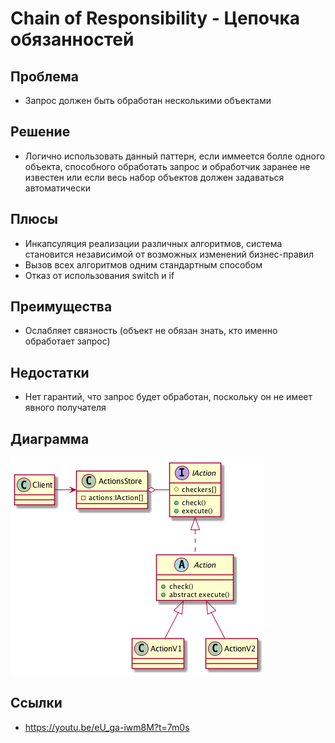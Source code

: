 # Chain of Responsibility - Цепочка обязанностей

## Проблема

* Запрос должен быть обработан несколькими объектами

## Решение

* Логично использовать данный паттерн, если иммеется болле одного объекта, способного
    обработать запрос и обработчик заранее не известен или если весь набор объектов
    должен задаваться автоматически

## Плюсы

* Инкапсуляция реализации различных алгоритмов, система становится независимой от возможных
    изменений бизнес-правил
* Вызов всех алгоритмов одним стандартным способом
* Отказ от использования switch и if

## Преимущества

* Ослабляет связность (объект не обязан знать, кто именно обработает запрос)

## Недостатки

* Нет гарантий, что запрос будет обработан, поскольку он не имеет явного получателя

## Диаграмма

![Chain of Responsibility](uml.png)

## Ссылки

* https://youtu.be/eU_ga-iwm8M?t=7m0s